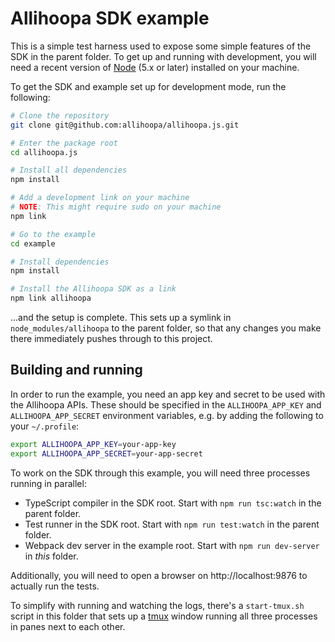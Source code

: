 Allihoopa SDK example
=====================

This is a simple test harness used to expose some simple features of the SDK in
the parent folder. To get up and running with development, you will need a
recent version of [Node] (5.x or later) installed on your machine.

To get the SDK and example set up for development mode, run the following:

```bash
# Clone the repository
git clone git@github.com:allihoopa/allihoopa.js.git

# Enter the package root
cd allihoopa.js

# Install all dependencies
npm install

# Add a development link on your machine
# NOTE: This might require sudo on your machine
npm link

# Go to the example
cd example

# Install dependencies
npm install

# Install the Allihoopa SDK as a link
npm link allihoopa 
```

...and the setup is complete. This sets up a symlink in `node_modules/allihoopa`
to the parent folder, so that any changes you make there immediately pushes
through to this project.

## Building and running

In order to run the example, you need an app key and secret to be used with
the Allihoopa APIs. These should be specified in the  `ALLIHOOPA_APP_KEY` and
`ALLIHOOPA_APP_SECRET` environment variables, e.g. by adding the following to
your `~/.profile`:

```bash
export ALLIHOOPA_APP_KEY=your-app-key
export ALLIHOOPA_APP_SECRET=your-app-secret
```

To work on the SDK through this example, you will need three processes running
in parallel:

* TypeScript compiler in the SDK root. Start with `npm run tsc:watch` in the
  parent folder.
* Test runner in the SDK root. Start with `npm run test:watch` in the parent
  folder.
* Webpack dev server in the example root. Start with `npm run dev-server` in
  *this* folder.

Additionally, you will need to open a browser on http://localhost:9876 to
actually run the tests.

To simplify with running and watching the logs, there's a `start-tmux.sh` script
in this folder that sets up a [tmux] window running all three processes in panes
next to each other.


[Node]: https://nodejs.org
[tmux]: https://tmux.github.io
